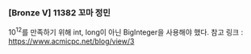 ### [Bronze V] 11382 꼬마 정민
10<sup>12</sup>를 만족하기 위해 int, long이 아닌 BigInteger을 사용해야 했다.
참고 링크 : https://www.acmicpc.net/blog/view/3
